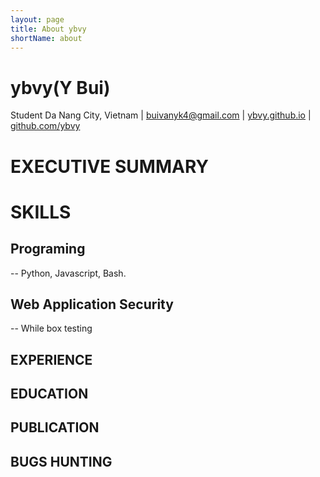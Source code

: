 ```yaml
---
layout: page
title: About ybvy
shortName: about
---
```


# ybvy(Y Bui)
Student
Da Nang City, Vietnam | buivanyk4@gmail.com | [ybvy.github.io](https://ybvy.github.io) | [github.com/ybvy](https://github.com/ybvy)

# EXECUTIVE SUMMARY

# SKILLS
## Programing
-- Python, Javascript, Bash.
## Web Application Security
-- While box testing
## EXPERIENCE

## EDUCATION

## PUBLICATION

## BUGS HUNTING